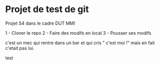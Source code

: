 # Projet de test de git
Projet S4 dans le cadre DUT MMI

1 - Cloner le repo
2 - Faire des modifs en local
3 - Pousser ses modifs

c'est un mec qui rentre dans un bar et qui cris " c'est moi !"
 mais en fait c'etait pas lui.

 test